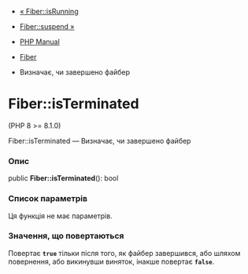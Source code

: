 - [« Fiber::isRunning](fiber.isrunning.md)
- [Fiber::suspend »](fiber.suspend.md)

- [PHP Manual](index.md)
- [Fiber](class.fiber.md)
- Визначає, чи завершено файбер

# Fiber::isTerminated

(PHP 8 \>= 8.1.0)

Fiber::isTerminated — Визначає, чи завершено файбер

### Опис

public **Fiber::isTerminated**(): bool

### Список параметрів

Ця функція не має параметрів.

### Значення, що повертаються

Повертає **`true`** тільки після того, як файбер завершився, або
шляхом повернення, або викинувши виняток, інакше повертає
**`false`**.
